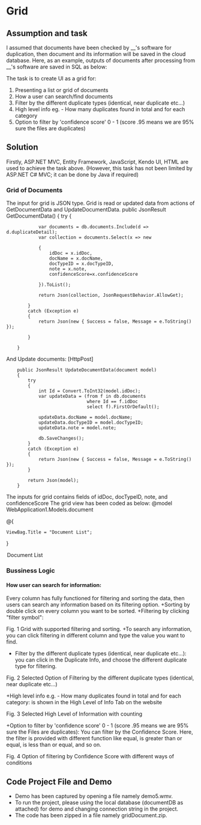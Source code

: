 # Grid 
## Assumption and task
I assumed that  documents have been checked by __'s software for duplication, then document and its information will be saved in the cloud database.
Here, as an example, outputs of documents after processing from __'s software are saved in SQL as below: 


The task is to create UI as a grid for:
1.  Presenting a list or grid of documents
2.  How a user can search/find documents
3.  Filter by the different duplicate types (identical, near duplicate etc...)
4.  High level info eg. - How many duplicates found in total and for each category
5.  Option to filter by 'confidence score' 0 - 1 (score .95 means we are 95% sure the
files are duplicates)

## Solution

Firstly, ASP.NET MVC, Entity Framework, JavaScript, Kendo UI, HTML are used to achieve the task above. (However, this task has not been limited by ASP.NET C# MVC; it can be done by Java if required)

###  Grid of Documents

The input for grid is JSON type. Grid is read or updated data from actions of GetDocumentData and UpdateDocumentData.
public JsonResult GetDocumentData()
        {
            try
            {

                var documents = db.documents.Include(d => d.duplicateDetail);
                var collection = documents.Select(x => new

                {
                    idDoc = x.idDoc,
                    docName = x.docName,
                    docTypeID = x.docTypeID,
                    note = x.note,
                    confidenceScore=x.confidenceScore

                }).ToList();

                return Json(collection, JsonRequestBehavior.AllowGet);

            }
            catch (Exception e)
            {
                return Json(new { Success = false, Message = e.ToString() });

            }

        }
And Update documents:
  [HttpPost]

        public JsonResult UpdateDocumentData(document model)
        {
            try
            {
                int Id = Convert.ToInt32(model.idDoc);
                var updateData = (from f in db.documents
                                  where Id == f.idDoc
                                  select f).FirstOrDefault();

                updateData.docName = model.docName;
                updateData.docTypeID = model.docTypeID;
                updateData.note = model.note;

                db.SaveChanges();
            }
            catch (Exception e)
            {
                return Json(new { Success = false, Message = e.ToString() });
            }

            return Json(model);
        }
The inputs for grid contains fields of idDoc, docTypeID, note, and confidenceScore
The grid view has been coded as below:
@model WebApplication1.Models.document

@{

    ViewBag.Title = "Document List";

}

<legend>Document List</legend>


<div id="documentGrid" style="width: 100%; font-size: 12px"></div>


<script type="text/javascript">

    var duplicateTypeList = @Html.Raw(Json.Encode(ViewBag.duplicateType)) ;

    $(document).ready(function () {

        var grid = $("#documentGrid").kendoGrid({
            selectable: "single row",
            
            allowCopy: true,
            dataSource: new kendo.data.DataSource({
                autoSync: false,
                type: "json",
                transport: {
                    read: {
                        url: "@Url.Action("GetDocumentData", "Home")",
                        dataType: "json"
                    },
                    update: {
                        url: "@Url.Action("UpdateDocumentData", "Home")",
                        dataType: "json",
                        type: "POST",
                        complete: function () {
                            grid.dataSource.read();
                        }
                    },


                },
              
                schema: {
                    errors: "errors",
                    model: {
                        id: "idDoc",
                        fields:
                            {
                                idDoc: { editable: false },
                                docName: {
                                    style: "text-align: center",
                                    type: "string",
                                    validation: { required: true }
                                },
                                docTypeID: {
                                    style: "text-align: center",
                                    type: "number",
                                    validation: { required: true }
                                },
                                note: {
                                    style: "text-align: center",
                                    type: "string",
                                    validation: { required: true }
                                },
                                confidenceScore: {
                                    style: "text-align: center",
                                    type: "number",
                                    validation: { required: true }
                                }
                            }
                    }

                }

            }),
            editable: "popup",
            pageable: {
                refresh: true,
                pageSizes: true,
                buttonCount: 5
            },
            reorderable: true,
            groupable: true,
            filterable: true,
            sortable: true,
            //toolbar: ["create"],
            columns: [

                        {field: "docName", title: "Document Name", width: 50},

                        {field: "docTypeID", title: "Duplicate Info", values: duplicateTypeList, 				width: 150, attributes: { "class": "table-cell", style: "text-align: left" }
                         
                        },
                        { field: "confidenceScore", title:"Confidence Score", width: 50 },
                        { field: "note", title: "Note", width: 80 },

             {

                 command: [
                    "edit",
                    {

                        name: "Delete",

                        click: function (e) {

                            e.preventDefault();
                            var dataItem = this.dataItem($(e.currentTarget).closest("tr"));
                            window.location.href = "@Url.Action("Delete", "Home")" + "/" + 					dataItem.idDoc;
                        }
                    }
                 ], title: " ", width: 60

             }]

        }).data("kendoGrid");

        $("#documentGrid").kendoTooltip({

            filter: "td:nth-child(5), td:nth-child(7)", //this filter selects the first column cells
            position: "bottom",
            width: 250,
            showAfter: 500,
            content: function (e) {
                var dataItem = $("#documentGrid").data("kendoGrid").dataItem(e.target.closest("tr"));
                var content = "<div style=\"text-align:left\" \"width:250\">" + dataItem.docName;
                return content
            }

        }).data("kendoTooltip");

    });

</script>

### Bussiness Logic

#### How user can search for information:
Every column has fully functioned for filtering and sorting the data, then users can search any information based on its filtering option. 
+Sorting by double click on every column you want to be sorted. 
+Filtering by clicking "filter symbol": 

Fig. 1 Grid with supported filtering and sorting.
+To search any information, you can click filtering in different column and type the value you want to find.
+ Filter by the different duplicate types (identical, near duplicate etc...): you can click in the Duplicate Info, and choose the different duplicate type for filtering.

Fig. 2 Selected Option of Filtering by the different duplicate types (identical, near duplicate etc...)

+High level info e.g. - How many duplicates found in total and for each category: is shown in the High Level of Info Tab on the website



Fig. 3 Selected High Level of Information with counting


+Option to filter by 'confidence score' 0 - 1 (score .95 means we are 95% sure the
Files are duplicates): You can filter by the Confidence Score. Here, the filter is provided with different function like equal, is greater than or equal, is less than or equal, and so on.

Fig. 4 Option of filtering by Confidence Score with different ways of conditions

## Code Project File and Demo

+ Demo has been captured by opening a file namely demo5.wmv.
+ To run the project, please using the local database (documentDB as attached) for demo and changing connection string in the project.
+ The code has been zipped in a file namely gridDocument.zip.
